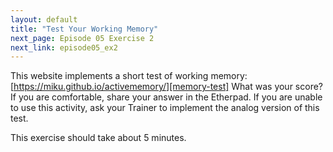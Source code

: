 ```yaml
---
layout: default
title: "Test Your Working Memory"
next_page: Episode 05 Exercise 2
next_link: episode05_ex2
---
```


This website implements a short test of working memory:
[https://miku.github.io/activememory/][memory-test]
What was your score? If you are comfortable, share your answer
in the Etherpad.
If you are unable to use this activity, ask your Trainer to implement the analog version of this test.

This exercise should take about 5 minutes.
